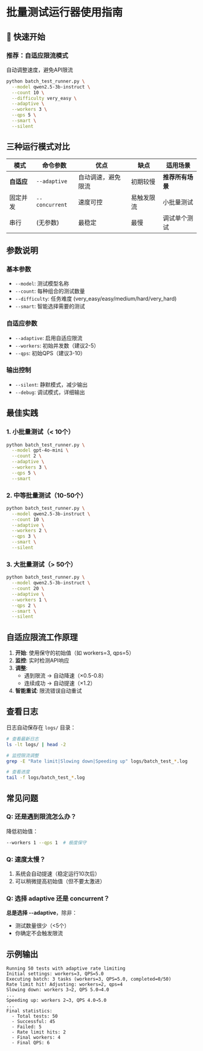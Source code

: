 # 批量测试运行器使用指南

## 🚀 快速开始

### 推荐：自适应限流模式
自动调整速度，避免API限流

```bash
python batch_test_runner.py \
  --model qwen2.5-3b-instruct \
  --count 10 \
  --difficulty very_easy \
  --adaptive \
  --workers 3 \
  --qps 5 \
  --smart \
  --silent
```

## 三种运行模式对比

| 模式 | 命令参数 | 优点 | 缺点 | 适用场景 |
|-----|---------|------|------|---------|
| **自适应** | `--adaptive` | 自动调速，避免限流 | 初期较慢 | **推荐所有场景** |
| 固定并发 | `--concurrent` | 速度可控 | 易触发限流 | 小批量测试 |
| 串行 | (无参数) | 最稳定 | 最慢 | 调试单个测试 |

## 参数说明

### 基本参数
- `--model`: 测试模型名称
- `--count`: 每种组合的测试数量
- `--difficulty`: 任务难度 (very_easy/easy/medium/hard/very_hard)
- `--smart`: 智能选择需要的测试

### 自适应参数
- `--adaptive`: 启用自适应限流
- `--workers`: 初始并发数（建议2-5）
- `--qps`: 初始QPS（建议3-10）

### 输出控制
- `--silent`: 静默模式，减少输出
- `--debug`: 调试模式，详细输出

## 最佳实践

### 1. 小批量测试（< 10个）
```bash
python batch_test_runner.py \
  --model gpt-4o-mini \
  --count 2 \
  --adaptive \
  --workers 3 \
  --qps 5 \
  --smart
```

### 2. 中等批量测试（10-50个）
```bash
python batch_test_runner.py \
  --model qwen2.5-3b-instruct \
  --count 10 \
  --adaptive \
  --workers 2 \
  --qps 3 \
  --smart \
  --silent
```

### 3. 大批量测试（> 50个）
```bash
python batch_test_runner.py \
  --model qwen2.5-3b-instruct \
  --count 20 \
  --adaptive \
  --workers 1 \
  --qps 2 \
  --smart \
  --silent
```

## 自适应限流工作原理

1. **开始**: 使用保守的初始值（如 workers=3, qps=5）
2. **监控**: 实时检测API响应
3. **调整**:
   - 遇到限流 → 自动降速（×0.5-0.8）
   - 连续成功 → 自动提速（×1.2）
4. **智能重试**: 限流错误自动重试

## 查看日志

日志自动保存在 `logs/` 目录：

```bash
# 查看最新日志
ls -lt logs/ | head -2

# 监控限流调整
grep -E "Rate limit|Slowing down|Speeding up" logs/batch_test_*.log

# 查看进度
tail -f logs/batch_test_*.log
```

## 常见问题

### Q: 还是遇到限流怎么办？
降低初始值：
```bash
--workers 1 --qps 1  # 极度保守
```

### Q: 速度太慢？
1. 系统会自动提速（稳定运行10次后）
2. 可以稍微提高初始值（但不要太激进）

### Q: 选择 adaptive 还是 concurrent？
**总是选择 --adaptive**，除非：
- 测试数量很少（<5个）
- 你确定不会触发限流

## 示例输出

```
Running 50 tests with adaptive rate limiting
Initial settings: workers=3, QPS=5.0
Executing batch: 3 tasks (workers=3, QPS=5.0, completed=0/50)
Rate limit hit! Adjusting: workers=2, qps=4
Slowing down: workers 3→2, QPS 5.0→4.0
...
Speeding up: workers 2→3, QPS 4.0→5.0
...
Final statistics:
  - Total tests: 50
  - Successful: 45
  - Failed: 5
  - Rate limit hits: 2
  - Final workers: 4
  - Final QPS: 6
```